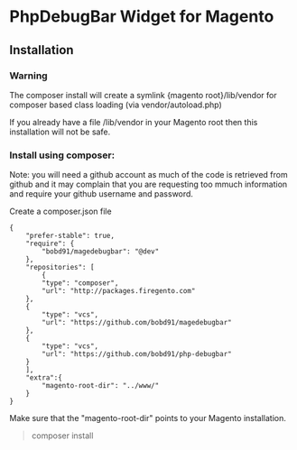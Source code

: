PhpDebugBar Widget for Magento
==============================

Installation
------------

### Warning

The composer install will create a symlink {magento root}/lib/vendor for composer based class loading (via vendor/autoload.php)

If you already have a file /lib/vendor in your Magento root then this installation will not be safe.

### Install using composer:

Note: you will need a github account as much of the code is retrieved from github and it may complain that you are requesting too mmuch information and require your github username and password.

Create a composer.json file

    {
        "prefer-stable": true,
        "require": {
            "bobd91/magedebugbar": "@dev"
        },
        "repositories": [
            {
            "type": "composer",
            "url": "http://packages.firegento.com"
        },
        {
            "type": "vcs",
            "url": "https://github.com/bobd91/magedebugbar"
        },
        {
            "type": "vcs",
            "url": "https://github.com/bobd91/php-debugbar"
        }
        ],
        "extra":{
            "magento-root-dir": "../www/"
        }
    }

Make sure that the "magento-root-dir" points to your Magento installation.

> composer install
